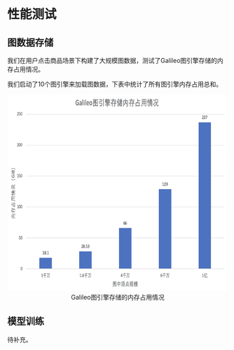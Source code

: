 # 性能测试

## 图数据存储

我们在用户点击商品场景下构建了大规模图数据，测试了Galileo图引擎存储的内存占用情况。

我们启动了10个图引擎来加载图数据，下表中统计了所有图引擎内存占用总和。

<div align="center">
    <img src="docs/imgs/mem.jpg" height="450" /><br/>
    Galileo图引擎存储的内存占用情况
</div>

## 模型训练

待补充。